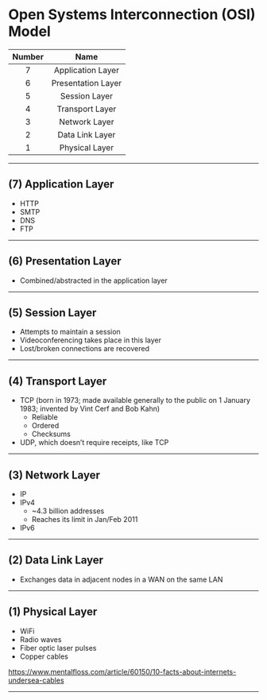 # Open Systems Interconnection (OSI) Model

| Number | Name               |
|:------:|:------------------:|
| 7      | Application Layer  |
| 6      | Presentation Layer |
| 5      | Session Layer      |
| 4      | Transport Layer    |
| 3      | Network Layer      |
| 2      | Data Link Layer    |
| 1      | Physical Layer     |

---

## (7) Application Layer
* HTTP
* SMTP
* DNS
* FTP

---

## (6) Presentation Layer
* Combined/abstracted in the application layer

---

## (5) Session Layer
* Attempts to maintain a session
* Videoconferencing takes place in this layer
* Lost/broken connections are recovered

---

## (4) Transport Layer
* TCP (born in 1973; made available generally to the public on 1 January 1983; invented by Vint Cerf and Bob Kahn)
   + Reliable
   + Ordered
   + Checksums
* UDP, which doesn’t require receipts, like TCP

---

## (3) Network Layer
* IP
* IPv4
   + ~4.3 billion addresses
   + Reaches its limit in Jan/Feb 2011
* IPv6

---

## (2) Data Link Layer
* Exchanges data in adjacent nodes in a WAN on the same LAN

---

## (1) Physical Layer
* WiFi
* Radio waves
* Fiber optic laser pulses
* Copper cables

https://www.mentalfloss.com/article/60150/10-facts-about-internets-undersea-cables

---
